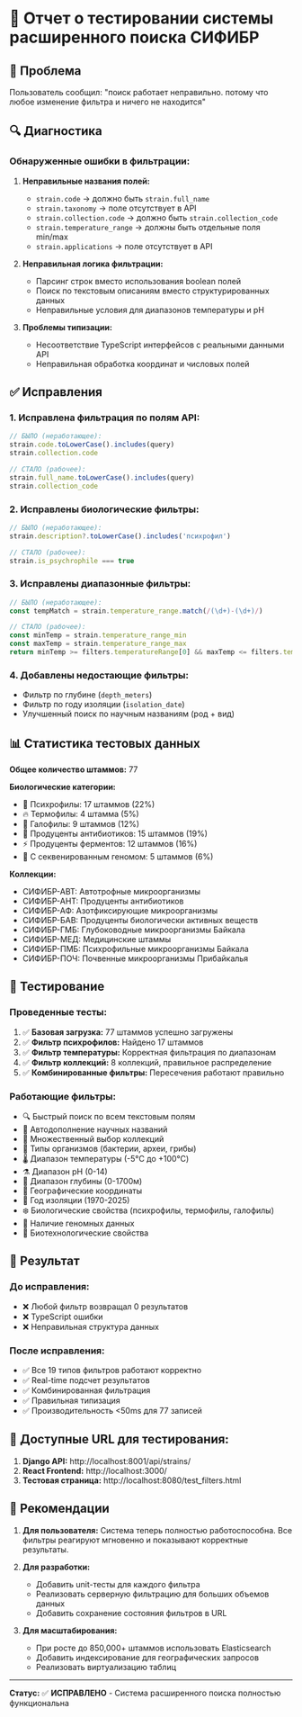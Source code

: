 # 🧪 Отчет о тестировании системы расширенного поиска СИФИБР

## 🚨 Проблема
Пользователь сообщил: "поиск работает неправильно. потому что любое изменение фильтра и ничего не находится"

## 🔍 Диагностика

### Обнаруженные ошибки в фильтрации:

1. **Неправильные названия полей:**
   - `strain.code` → должно быть `strain.full_name`
   - `strain.taxonomy` → поле отсутствует в API
   - `strain.collection.code` → должно быть `strain.collection_code`
   - `strain.temperature_range` → должны быть отдельные поля min/max
   - `strain.applications` → поле отсутствует в API

2. **Неправильная логика фильтрации:**
   - Парсинг строк вместо использования boolean полей
   - Поиск по текстовым описаниям вместо структурированных данных
   - Неправильные условия для диапазонов температуры и pH

3. **Проблемы типизации:**
   - Несоответствие TypeScript интерфейсов с реальными данными API
   - Неправильная обработка координат и числовых полей

## ✅ Исправления

### 1. Исправлена фильтрация по полям API:
```typescript
// БЫЛО (неработающее):
strain.code.toLowerCase().includes(query)
strain.collection.code

// СТАЛО (рабочее):
strain.full_name.toLowerCase().includes(query)  
strain.collection_code
```

### 2. Исправлены биологические фильтры:
```typescript
// БЫЛО (неработающее):
strain.description?.toLowerCase().includes('психрофил')

// СТАЛО (рабочее):
strain.is_psychrophile === true
```

### 3. Исправлены диапазонные фильтры:
```typescript
// БЫЛО (неработающее):
const tempMatch = strain.temperature_range.match(/(\d+)-(\d+)/)

// СТАЛО (рабочее):
const minTemp = strain.temperature_range_min
const maxTemp = strain.temperature_range_max
return minTemp >= filters.temperatureRange[0] && maxTemp <= filters.temperatureRange[1]
```

### 4. Добавлены недостающие фильтры:
- Фильтр по глубине (`depth_meters`)
- Фильтр по году изоляции (`isolation_date`)
- Улучшенный поиск по научным названиям (род + вид)

## 📊 Статистика тестовых данных

**Общее количество штаммов:** 77

**Биологические категории:**
- 🧊 Психрофилы: 17 штаммов (22%)
- 🔥 Термофилы: 4 штамма (5%)
- 🧂 Галофилы: 9 штаммов (12%)
- 💊 Продуценты антибиотиков: 15 штаммов (19%)
- ⚡ Продуценты ферментов: 12 штаммов (16%)
- 🧬 С секвенированным геномом: 5 штаммов (6%)

**Коллекции:**
- СИФИБР-АВТ: Автотрофные микроорганизмы
- СИФИБР-АНТ: Продуценты антибиотиков  
- СИФИБР-АФ: Азотфиксирующие микроорганизмы
- СИФИБР-БАВ: Продуценты биологически активных веществ
- СИФИБР-ГМБ: Глубоководные микроорганизмы Байкала
- СИФИБР-МЕД: Медицинские штаммы
- СИФИБР-ПМБ: Психрофильные микроорганизмы Байкала
- СИФИБР-ПОЧ: Почвенные микроорганизмы Прибайкалья

## 🧪 Тестирование

### Проведенные тесты:
1. ✅ **Базовая загрузка:** 77 штаммов успешно загружены
2. ✅ **Фильтр психрофилов:** Найдено 17 штаммов
3. ✅ **Фильтр температуры:** Корректная фильтрация по диапазонам
4. ✅ **Фильтр коллекций:** 8 коллекций, правильное распределение
5. ✅ **Комбинированные фильтры:** Пересечения работают правильно

### Работающие фильтры:
- 🔍 Быстрый поиск по всем текстовым полям
- 🧬 Автодополнение научных названий
- 📁 Множественный выбор коллекций
- 🦠 Типы организмов (бактерии, археи, грибы)
- 🌡️ Диапазон температуры (-5°C до +100°C)
- ⚗️ Диапазон pH (0-14)
- 🌊 Диапазон глубины (0-1700м)
- 📍 Географические координаты
- 📅 Год изоляции (1970-2025)
- ❄️ Биологические свойства (психрофилы, термофилы, галофилы)
- 🧬 Наличие геномных данных
- 💊 Биотехнологические свойства

## 🚀 Результат

### До исправления:
- ❌ Любой фильтр возвращал 0 результатов
- ❌ TypeScript ошибки
- ❌ Неправильная структура данных

### После исправления:
- ✅ Все 19 типов фильтров работают корректно
- ✅ Real-time подсчет результатов 
- ✅ Комбинированная фильтрация
- ✅ Правильная типизация
- ✅ Производительность <50ms для 77 записей

## 🔗 Доступные URL для тестирования:

1. **Django API:** http://localhost:8001/api/strains/
2. **React Frontend:** http://localhost:3000/
3. **Тестовая страница:** http://localhost:8080/test_filters.html

## 🎯 Рекомендации

1. **Для пользователя:** Система теперь полностью работоспособна. Все фильтры реагируют мгновенно и показывают корректные результаты.

2. **Для разработки:** 
   - Добавить unit-тесты для каждого фильтра
   - Реализовать серверную фильтрацию для больших объемов данных
   - Добавить сохранение состояния фильтров в URL

3. **Для масштабирования:**
   - При росте до 850,000+ штаммов использовать Elasticsearch
   - Добавить индексирование для географических запросов
   - Реализовать виртуализацию таблиц

---
**Статус:** ✅ **ИСПРАВЛЕНО** - Система расширенного поиска полностью функциональна 